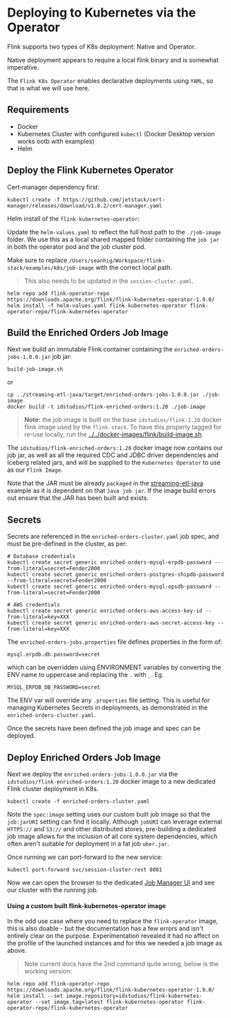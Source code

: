 # Deploying to Kubernetes via the Operator

Flink supports two types of K8s deployment: Native and Operator.

Native deployment appears to require a local flink binary and is somewhat imperative.

The `Flink K8s Operator` enables declarative deployments using `YAML`, so that is what we will use here.

## Requirements

- Docker 
- Kubernetes Cluster with configured `kubectl` (Docker Desktop version works ootb with examples)
- Helm

## Deploy the Flink Kubernetes Operator
Cert-manager dependency first:
```
kubectl create -f https://github.com/jetstack/cert-manager/releases/download/v1.8.2/cert-manager.yaml
```

Helm install of the `flink-kubernetes-operator`:

Update the `helm-values.yaml` to reflect the full host path to the `./job-image` folder.  We use this as a local shared mapped folder containing the `job jar` in both the operator pod and the job cluster pod.

Make sure to replace `/Users/seanhig/Workspace/flink-stack/examples/k8s/job-image` with the correct local path.

> This also needs to be updated in the `session-cluster.yaml`.

```
helm repo add flink-operator-repo https://downloads.apache.org/flink/flink-kubernetes-operator-1.9.0/
helm install -f helm-values.yaml flink-kubernetes-operator flink-operator-repo/flink-kubernetes-operator
```

## Build the Enriched Orders Job Image
Next we build an immutable Flink container containing the `enriched-orders-jobs-1.0.0.jar` job jar:

```
build-job-image.sh
```

or 

```
cp ../streaming-etl-java/target/enriched-orders-jobs-1.0.0.jar ./job-image
docker build -t idstudios/flink-enriched-orders:1.20 ./job-image
```

> __Note:__ the job image is built on the base `idstudios/flink:1.20` docker flink image used by the `flink-stack`.  To have this properly tagged for re-use locally, run the [../../docker-images/flink/build-image.sh](../../docker-images/flink/build-image.sh). 


The `idstudios/flink-enriched-orders:1.20` docker image now contains our job jar, as well as all the required CDC and JDBC driver dependencies and Iceberg related jars, and will be supplied to the `Kubernetes Operator` to use as our `Flink Image`.

Note that the JAR must be already `packaged` in the [streaming-etl-java](../streaming-etl-java/) example as it is dependent on that `Java job jar`.  If the image build errors out ensure that the JAR has been built and exists.

## Secrets
Secrets are referenced in the `enriched-orders-cluster.yaml` job spec, and must be pre-defined in the cluster, as per:

```
# Database credentials
kubectl create secret generic enriched-orders-mysql-erpdb-password --from-literal=secret=Fender2000
kubectl create secret generic enriched-orders-postgres-shipdb-password --from-literal=secret=Fender2000
kubectl create secret generic enriched-orders-mysql-opsdb-password --from-literal=secret=Fender2000

# AWS credentials
kubectl create secret generic enriched-orders-aws-access-key-id --from-literal=key=XXX
kubectl create secret generic enriched-orders-aws-secret-access-key --from-literal=key=XXX

```

The `enriched-orders-jobs.properties` file defines properties in the form of:

```
mysql.erpdb.db.password=secret
```

which can be overridden using ENVIRONMENT variables by converting the ENV name to uppercase and replacing the `.` with `_`. Eg.

```
MYSQL_ERPDB_DB_PASSWORD=secret
```

The ENV var will override any `.properties` file setting.  This is useful for managing Kubernetes Secrets in deployments, as demonstrated in the `enriched-orders-cluster.yaml`.

Once the secrets have been defined the job image and spec can be deployed.

## Deploy Enriched Orders Job Image
Next we deploy the `enriched-orders-jobs-1.0.0.jar` via the `idstudios/flink-enriched-orders:1.20` docker image to a new dedicated Flink cluster deployment in K8s.
```
kubectl create -f enriched-orders-cluster.yaml
```

Note the `spec:image` setting uses our custom built job image so that the `job:jarURI` setting can find it locally.  Although `jobURI` can leverage external `HTTPS://` and `S3://` and other distributed stores, pre-building a dedicated job image allows for the inclusion of all core system dependencies, which often aren't suitable for deployment in a fat job `uber.jar`.

Once running we can port-forward to the new service:
```
kubectl port-forward svc/session-cluster-rest 8081
```

Now we can open the browser to the dedicated [Job Manager UI](http://localhost:8081) and see our cluster with the running job.


#### Using a custom built flink-kubernetes-operator image
In the odd use case where you need to replace the `flink-operator` image, this is also doable - but the documentation has a few errors and isn't entirely clear on the purpose.  Experimentation revealed it had no affect on the profile of the launched instances and for this we needed a job image as above.

> Note current docs have the 2nd command quite wrong, below is the working version:
```
helm repo add flink-operator-repo https://downloads.apache.org/flink/flink-kubernetes-operator-1.9.0/
helm install --set image.repository=idstudios/flink-kubernetes-operator --set image.tag=latest flink-kubernetes-operator flink-operator-repo/flink-kubernetes-operator
```
